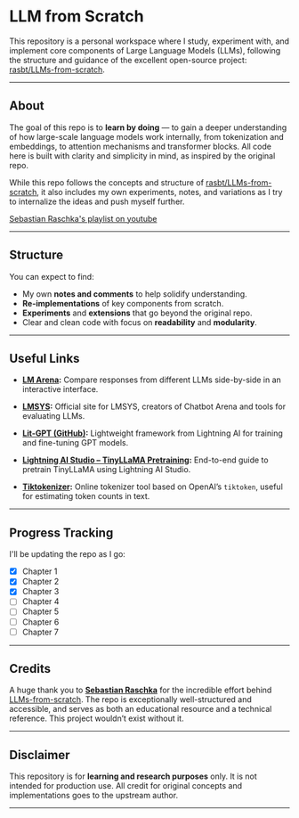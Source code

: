 # LLM from Scratch

This repository is a personal workspace where I study, experiment with, and implement core components of Large Language Models (LLMs), following the structure and guidance of the excellent open-source project: [rasbt/LLMs-from-scratch](https://github.com/rasbt/LLMs-from-scratch).

---

## About

The goal of this repo is to **learn by doing** — to gain a deeper understanding of how large-scale language models work internally, from tokenization and embeddings, to attention mechanisms and transformer blocks. All code here is built with clarity and simplicity in mind, as inspired by the original repo.

While this repo follows the concepts and structure of [rasbt/LLMs-from-scratch](https://github.com/rasbt/LLMs-from-scratch), it also includes my own experiments, notes, and variations as I try to internalize the ideas and push myself further.

[Sebastian Raschka's playlist on youtube](https://www.youtube.com/playlist?list=PLTKMiZHVd_2IIEsoJrWACkIxLRdfMlw11)

---

## Structure

You can expect to find:

-  My own **notes and comments** to help solidify understanding.
-  **Re-implementations** of key components from scratch.
-  **Experiments** and **extensions** that go beyond the original repo.
-  Clear and clean code with focus on **readability** and **modularity**.

---

## Useful Links

* **[LM Arena](https://lmarena.ai/?mode=side-by-side):** 
  Compare responses from different LLMs side-by-side in an interactive interface.

* **[LMSYS](https://lmsys.org/):** 
  Official site for LMSYS, creators of Chatbot Arena and tools for evaluating LLMs.

* **[Lit-GPT (GitHub)](https://github.com/Lightning-AI/litgpt):** 
  Lightweight framework from Lightning AI for training and fine-tuning GPT models.

* **[Lightning AI Studio – TinyLLaMA Pretraining](https://lightning.ai/lightning-ai/studios/pretrain-llms-tinyllama-1-1b?section=featured):**
  End-to-end guide to pretrain TinyLLaMA using Lightning AI Studio.

* **[Tiktokenizer](https://tiktokenizer.vercel.app/):**
   Online tokenizer tool based on OpenAI’s `tiktoken`, useful for estimating token counts in text.

---

## Progress Tracking

I'll be updating the repo as I go:

- [x] Chapter 1
- [x] Chapter 2
- [x] Chapter 3
- [ ] Chapter 4
- [ ] Chapter 5
- [ ] Chapter 6
- [ ] Chapter 7

---

## Credits

A huge thank you to **[Sebastian Raschka](https://github.com/rasbt)** for the incredible effort behind [LLMs-from-scratch](https://github.com/rasbt/LLMs-from-scratch). The repo is exceptionally well-structured and accessible, and serves as both an educational resource and a technical reference. This project wouldn’t exist without it.

---

## Disclaimer

This repository is for **learning and research purposes** only. It is not intended for production use. All credit for original concepts and implementations goes to the upstream author.

---

